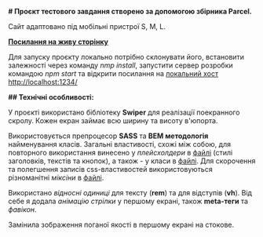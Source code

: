 **# Проєкт тестового завдання створено за допомогою збірника Parcel.**

Сайт адаптовано під мобільні пристрої S, M, L.

**[Посилання на живу сторінку](https://nadiakhoptiuk.github.io/megogo-test-task/)**

Для запуску проєкту локально потрібно склонувати його, встановити залежності
через команду _nmp install_, запустити сервер розробки командою _npm start_ та
відкрити посилання на
[локальний хост http://localhost:1234/](http://localhost:1234/)

**## Технічні особливості:**

У проєкті використано бібліотеку **Swiper** для реалізації поекранного скролу.
Кожен екран займає всю ширину та висоту в'юпорта.

Використовується препроцесор **SASS** та **BEM методологія** найменування
класів. Загальні властивості, схожі між собою, для повторного використання
винесено у _плейсхолдери_ в [файлі](/src/sass/utils/_placeholders.scss) (стилі
заголовків, текстів та кнопок), а також - у класи в
[файлі](/src/sass/base/_common.scss). Для скорочення та полегшення записів
css-властивостей використовуються різноманітні _міксіни_ в
[файлі](/src/sass/utils/_mixins.scss).

Використано _відносні одиниці_ для тексту (**rem**) та для відступів (**vh**).
Від себе я додала _анімацію стрілки_ у першому екрані, також **meta-теги** та
_фавікон_.

Замінила зображення поганої якості в першому екрані на стокове.
